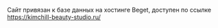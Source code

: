 Сайт привязан к базе данных на хостинге Beget, доступен по ссылке https://kimchill-beauty-studio.ru/
